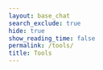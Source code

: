 ```yaml
---
layout: base_chat
search_exclude: true
hide: true
show_reading_time: false
permalink: /tools/
title: Tools
---
```


<html lang="en">
<head>
    <meta charset="UTF-8">
    <meta name="viewport" content="width=device-width, initial-scale=1.0">
    <title>Tools</title>
    <style>
        * {
            margin: 0;
            padding: 0;
            box-sizing: border-box;
        }

        body {
            font-family: 'Segoe UI', Tahoma, Geneva, Verdana, sans-serif;
            background: linear-gradient(135deg,rgb(0, 0, 0) 0%,rgb(0, 0, 0) 50%,rgb(0, 0, 0) 100%);
            min-height: 100vh;
            display: flex;
            flex-direction: column;
            align-items: center;
            justify-content: center;
            padding: 20px;
        }

        .tools-container {
            background: rgba(255, 255, 255, 0.1);
            backdrop-filter: blur(15px);
            border-radius: 25px;
            padding: 50px 40px;
            box-shadow: 0 15px 35px rgba(0, 0, 0, 0.1);
            border: 1px solid rgba(255, 255, 255, 0.2);
            text-align: center;
            max-width: 900px;
            width: 100%;
        }

        .tools-title {
            color: white;
            font-size: 2.8rem;
            font-weight: 700;
            margin-bottom: 15px;
            text-shadow: 0 3px 6px rgba(0, 0, 0, 0.3);
        }

        .tools-subtitle {
            color: rgba(255, 255, 255, 0.9);
            font-size: 1.2rem;
            margin-bottom: 50px;
            font-weight: 300;
            line-height: 1.5;
        }

        .tools-grid {
            display: grid;
            grid-template-columns: repeat(auto-fit, minmax(200px, 1fr));
            gap: 25px;
            margin-bottom: 30px;
        }

        .tool-button {
            display: flex;
            flex-direction: column;
            align-items: center;
            justify-content: center;
            height: 180px;
            background: rgba(255, 255, 255, 0.12);
            backdrop-filter: blur(8px);
            border: 2px solid rgba(255, 255, 255, 0.15);
            border-radius: 20px;
            text-decoration: none;
            color: white;
            font-weight: 600;
            font-size: 1.1rem;
            transition: all 0.4s cubic-bezier(0.25, 0.46, 0.45, 0.94);
            cursor: pointer;
            position: relative;
            overflow: hidden;
        }

        .tool-button::before {
            content: '';
            position: absolute;
            top: 0;
            left: -100%;
            width: 100%;
            height: 100%;
            background: linear-gradient(90deg, transparent, rgba(255, 255, 255, 0.2), transparent);
            transition: left 0.6s;
        }

        .tool-button:hover::before {
            left: 100%;
        }

        .tool-button:hover {
            transform: translateY(-8px) scale(1.02);
            box-shadow: 0 20px 40px rgba(0, 0, 0, 0.2);
            border-color: rgba(255, 255, 255, 0.4);
            background: rgba(255, 255, 255, 0.2);
        }

        .tool-icon {
            font-size: 3.5rem;
            margin-bottom: 15px;
            filter: drop-shadow(0 2px 4px rgba(0, 0, 0, 0.3));
        }

        .tool-title {
            font-size: 1.1rem;
            font-weight: 600;
            margin-bottom: 5px;
        }

        .tool-description {
            font-size: 0.9rem;
            opacity: 0.8;
            font-weight: 300;
            text-align: center;
            line-height: 1.3;
        }

        /* Unique colors for each tool */
        .earthquake-tool {
            background: linear-gradient(135deg, rgba(231, 76, 60, 0.15), rgba(192, 57, 43, 0.15));
        }

        .earthquake-tool:hover {
            background: linear-gradient(135deg, rgba(231, 76, 60, 0.25), rgba(192, 57, 43, 0.25));
        }

        .fire-tool {
            background: linear-gradient(135deg, rgba(230, 126, 34, 0.15), rgba(211, 84, 0, 0.15));
        }

        .fire-tool:hover {
            background: linear-gradient(135deg, rgba(230, 126, 34, 0.25), rgba(211, 84, 0, 0.25));
        }

        .notification-tool {
            background: linear-gradient(135deg, rgba(52, 152, 219, 0.15), rgba(41, 128, 185, 0.15));
        }

        .notification-tool:hover {
            background: linear-gradient(135deg, rgba(52, 152, 219, 0.25), rgba(41, 128, 185, 0.25));
        }

        .risk-tool {
            background: linear-gradient(135deg, rgba(155, 89, 182, 0.15), rgba(142, 68, 173, 0.15));
        }

        .risk-tool:hover {
            background: linear-gradient(135deg, rgba(155, 89, 182, 0.25), rgba(142, 68, 173, 0.25));
        }

        .evac-tool {
            background: linear-gradient(135deg, rgba(46, 204, 113, 0.15), rgba(39, 174, 96, 0.15));
        }

        .evac-tool:hover {
            background: linear-gradient(135deg, rgba(46, 204, 113, 0.25), rgba(39, 174, 96, 0.25));
        }

        .dashboard-tool {
            background: linear-gradient(135deg, rgba(52, 73, 94, 0.15), rgba(44, 62, 80, 0.15));
        }

        .dashboard-tool:hover {
            background: linear-gradient(135deg, rgba(52, 73, 94, 0.25), rgba(44, 62, 80, 0.25));
        }

        @media (max-width: 768px) {
            .tools-container {
                padding: 30px 20px;
            }

            .tools-title {
                font-size: 2.2rem;
            }

            .tools-grid {
                grid-template-columns: 1fr;
                gap: 20px;
            }

            .tool-button {
                height: 160px;
            }

            .tool-icon {
                font-size: 3rem;
            }
        }

        @media (max-width: 480px) {
            .tools-grid {
                grid-template-columns: 1fr;
            }
        }

        .loading-animation {
            opacity: 0;
            transform: translateY(30px);
            animation: fadeInUp 0.6s ease forwards;
        }

        @keyframes fadeInUp {
            to {
                opacity: 1;
                transform: translateY(0);
            }
        }

        @keyframes ripple {
            to {
                transform: scale(4);
                opacity: 0;
            }
        }
    </style>
</head>
<body>
    <div class="tools-container">
        <h1 class="tools-title">Emergency Tools</h1>
        <p class="tools-subtitle">Comprehensive emergency management and monitoring tools</p>
        
        <div class="tools-grid">
            <a href="{{ site.baseurl }}/notification/" class="tool-button notification-tool loading-animation">
                <div class="tool-icon">🔔</div>
                <div class="tool-title">Notifications</div>
                <div class="tool-description">Alert system and updates</div>
            </a>
            
            <a href="{{ site.baseurl }}/risk-predictor/" class="tool-button risk-tool loading-animation">
                <div class="tool-icon">📊</div>
                <div class="tool-title">Risk Predictor</div>
                <div class="tool-description">AI-powered risk assessment</div>
            </a>
            
            <a href="{{ site.baseurl }}/evac/" class="tool-button evac-tool loading-animation">
                <div class="tool-icon">🚨</div>
                <div class="tool-title">Evacuation</div>
                <div class="tool-description">Emergency evacuation planning</div>
            </a>
        </div>
    </div>

    <script>
        // Staggered loading animation
        document.addEventListener('DOMContentLoaded', function() {
            const tools = document.querySelectorAll('.loading-animation');
            tools.forEach((tool, index) => {
                tool.style.animationDelay = `${index * 0.1}s`;
            });
        });

        // Enhanced click animation with ripple effect
        document.querySelectorAll('.tool-button').forEach(button => {
            button.addEventListener('click', function(e) {
                const ripple = document.createElement('span');
                const rect = this.getBoundingClientRect();
                const size = Math.max(rect.height, rect.width);
                const x = e.clientX - rect.left - size / 2;
                const y = e.clientY - rect.top - size / 2;
                
                ripple.style.width = ripple.style.height = size + 'px';
                ripple.style.left = x + 'px';
                ripple.style.top = y + 'px';
                ripple.style.position = 'absolute';
                ripple.style.borderRadius = '50%';
                ripple.style.background = 'rgba(255, 255, 255, 0.4)';
                ripple.style.transform = 'scale(0)';
                ripple.style.animation = 'ripple 0.6s linear';
                ripple.style.pointerEvents = 'none';
                ripple.style.zIndex = '1';
                
                this.appendChild(ripple);
                
                setTimeout(() => {
                    ripple.remove();
                }, 600);
            });
        });

        // Add subtle parallax effect on mouse move
        document.addEventListener('mousemove', function(e) {
            const tools = document.querySelectorAll('.tool-button');
            const mouseX = e.clientX / window.innerWidth;
            const mouseY = e.clientY / window.innerHeight;
            
            tools.forEach(tool => {
                const speed = 2;
                const x = (mouseX - 0.5) * speed;
                const y = (mouseY - 0.5) * speed;
                tool.style.transform += ` translate(${x}px, ${y}px)`;
            });
        });
    </script>
</body>
</html>